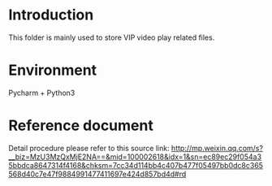 # Introduction
This folder is mainly used to store VIP video play related files.

# Environment
Pycharm + Python3

# Reference document
Detail procedure please refer to this source link: http://mp.weixin.qq.com/s?__biz=MzU3MzQxMjE2NA==&mid=100002618&idx=1&sn=ec89ec29f054a35bbdca8647314f4168&chksm=7cc34d114bb4c407b477f05497bb0dc8c365568d40c7e47f9884991477411697e424d857bd4d#rd
